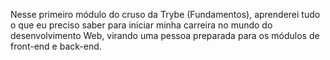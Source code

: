 Nesse primeiro módulo do cruso da Trybe (Fundamentos), aprenderei tudo o que eu preciso saber para iniciar minha carreira no mundo do desenvolvimento Web, virando uma pessoa preparada para os módulos de front-end e back-end.
